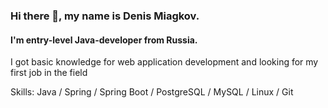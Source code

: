 ### Hi there 👋, my name is Denis Miagkov.
#### I'm entry-level Java-developer from Russia.

I got basic knowledge for web application development and  looking for my first job in the field

Skills: Java / Spring / Spring Boot / PostgreSQL / MySQL / Linux / Git







<!---
denismiagkov/denismiagkov is a ✨ special ✨ repository because its `README.md` (this file) appears on your GitHub profile.
You can click the Preview link to take a look at your changes.
--->

